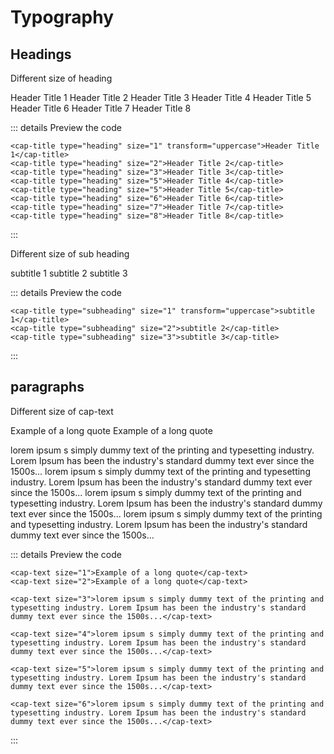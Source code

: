 # Typography

## Headings

Different size of heading

<cap-title type="heading" size="1" >Header Title 1</cap-title>
<cap-title type="heading" size="2">Header Title 2</cap-title>
<cap-title type="heading" size="3">Header Title 3</cap-title>
<cap-title type="heading" size="4">Header Title 4</cap-title>
<cap-title type="heading" size="5">Header Title 5</cap-title>
<cap-title type="heading" size="6">Header Title 6</cap-title>
<cap-title type="heading" size="7">Header Title 7</cap-title>
<cap-title type="heading" size="8" transform="uppercase">Header Title 8</cap-title>


::: details Preview the code
```vue
<cap-title type="heading" size="1" transform="uppercase">Header Title 1</cap-title>
<cap-title type="heading" size="2">Header Title 2</cap-title>
<cap-title type="heading" size="3">Header Title 3</cap-title>
<cap-title type="heading" size="5">Header Title 4</cap-title>
<cap-title type="heading" size="5">Header Title 5</cap-title>
<cap-title type="heading" size="6">Header Title 6</cap-title>
<cap-title type="heading" size="7">Header Title 7</cap-title>
<cap-title type="heading" size="8">Header Title 8</cap-title>
```
:::

Different size of sub heading

<cap-title type="subheading" size="1" transform="uppercase">subtitle 1</cap-title>
<cap-title type="subheading" size="2">subtitle 2</cap-title>
<cap-title type="subheading" size="3">subtitle 3</cap-title>


::: details Preview the code
```vue
<cap-title type="subheading" size="1" transform="uppercase">subtitle 1</cap-title>
<cap-title type="subheading" size="2">subtitle 2</cap-title>
<cap-title type="subheading" size="3">subtitle 3</cap-title>
```
:::

## paragraphs

Different size of cap-text

<cap-text size="1">Example of a long quote</cap-text>
<cap-text size="2" transform="uppercase">Example of a long quote</cap-text>


<cap-text size="3">lorem ipsum s simply dummy text of the printing and typesetting industry. Lorem Ipsum has been the industry's standard dummy text ever since the 1500s...</cap-text>
<cap-text size="4">lorem ipsum s simply dummy text of the printing and typesetting industry. Lorem Ipsum has been the industry's standard dummy text ever since the 1500s...</cap-text>
<cap-text size="5">lorem ipsum s simply dummy text of the printing and typesetting industry. Lorem Ipsum has been the industry's standard dummy text ever since the 1500s...</cap-text>
<cap-text size="6">lorem ipsum s simply dummy text of the printing and typesetting industry. Lorem Ipsum has been the industry's standard dummy text ever since the 1500s...</cap-text>


::: details Preview the code
```vue
<cap-text size="1">Example of a long quote</cap-text>
<cap-text size="2">Example of a long quote</cap-text>

<cap-text size="3">lorem ipsum s simply dummy text of the printing and typesetting industry. Lorem Ipsum has been the industry's standard dummy text ever since the 1500s...</cap-text>

<cap-text size="4">lorem ipsum s simply dummy text of the printing and typesetting industry. Lorem Ipsum has been the industry's standard dummy text ever since the 1500s...</cap-text>

<cap-text size="5">lorem ipsum s simply dummy text of the printing and typesetting industry. Lorem Ipsum has been the industry's standard dummy text ever since the 1500s...</cap-text>

<cap-text size="6">lorem ipsum s simply dummy text of the printing and typesetting industry. Lorem Ipsum has been the industry's standard dummy text ever since the 1500s...</cap-text>

```
:::